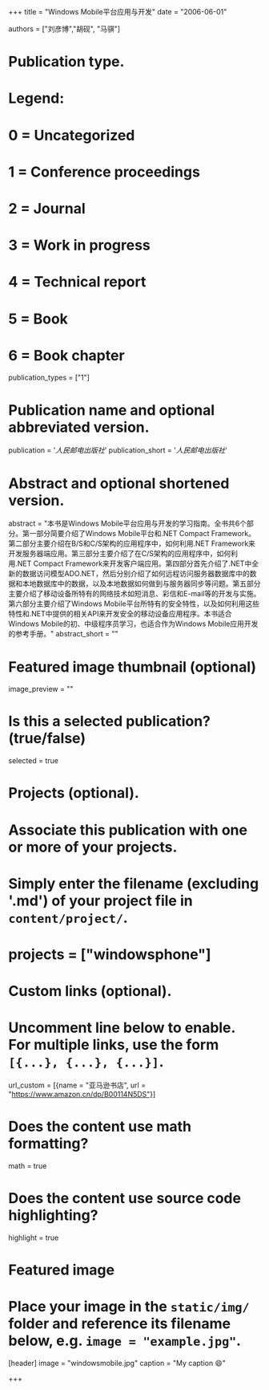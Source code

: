 +++
title = "Windows Mobile平台应用与开发"
date = "2006-06-01"

authors = ["刘彦博","胡砚", "马骐"]

# Publication type.
# Legend:
# 0 = Uncategorized
# 1 = Conference proceedings
# 2 = Journal
# 3 = Work in progress
# 4 = Technical report
# 5 = Book
# 6 = Book chapter
publication_types = ["1"]

# Publication name and optional abbreviated version.
publication = '*人民邮电出版社*'
publication_short = '*人民邮电出版社*'

# Abstract and optional shortened version.
abstract = "本书是Windows Mobile平台应用与开发的学习指南。全书共6个部分。第一部分简要介绍了Windows Mobile平台和.NET Compact Framework。第二部分主要介绍在B/S和C/S架构的应用程序中，如何利用.NET Framework来开发服务器端应用。第三部分主要介绍了在C/S架构的应用程序中，如何利用.NET Compact Framework来开发客户端应用。第四部分首先介绍了.NET中全新的数据访问模型ADO.NET，然后分别介绍了如何远程访问服务器数据库中的数据和本地数据库中的数据，以及本地数据如何做到与服务器同步等问题。第五部分主要介绍了移动设备所特有的网络技术如短消息、彩信和E-mail等的开发与实施。第六部分主要介绍了Windows Mobile平台所特有的安全特性，以及如何利用这些特性和.NET中提供的相关API来开发安全的移动设备应用程序。本书适合Windows Mobile的初、中级程序员学习，也适合作为Windows Mobile应用开发的参考手册。"
abstract_short = ""

# Featured image thumbnail (optional)
image_preview = ""

# Is this a selected publication? (true/false)
selected = true

# Projects (optional).
#   Associate this publication with one or more of your projects.
#   Simply enter the filename (excluding '.md') of your project file in `content/project/`.
# projects = ["windowsphone"]

# Custom links (optional).
#   Uncomment line below to enable. For multiple links, use the form `[{...}, {...}, {...}]`.
url_custom = [{name = "亚马逊书店", url = "https://www.amazon.cn/dp/B00114N5DS"}]

# Does the content use math formatting?
math = true

# Does the content use source code highlighting?
highlight = true

# Featured image
# Place your image in the `static/img/` folder and reference its filename below, e.g. `image = "example.jpg"`.
[header]
image = "windowsmobile.jpg"
caption = "My caption :smile:"

+++
